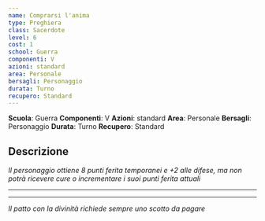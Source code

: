 ```yaml
---
name: Comprarsi l'anima
type: Preghiera
class: Sacerdote
level: 6
cost: 1
school: Guerra
componenti: V
azioni: standard
area: Personale
bersagli: Personaggio
durata: Turno
recupero: Standard
---
```

**Scuola**: Guerra
**Componenti**: V
**Azioni**: standard
**Area**: Personale
**Bersagli**: Personaggio
**Durata**: Turno
**Recupero**: Standard

**Descrizione**
-

*Il personaggio ottiene 8 punti ferita temporanei e +2 alle difese, ma non potrà ricevere cure o incrementare i suoi punti ferita attuali*

---

---

*Il patto con la divinità richiede sempre uno scotto da pagare*
